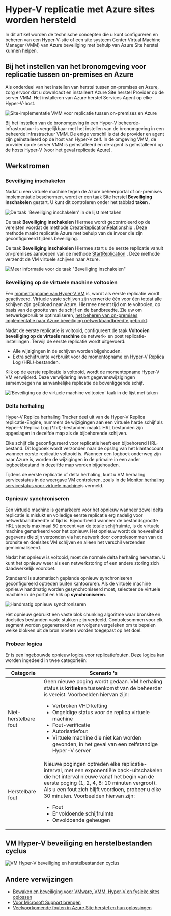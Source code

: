 <properties
    pageTitle="Hyper-V replicatie met Azure Site herstel | Microsoft Azure"
    description="Lees dit artikel voor meer informatie over de technische concepten die u kunt installeren, configureren en beheren van Azure sites worden hersteld."
    services="site-recovery"
    documentationCenter=""
    authors="Rajani-Janaki-Ram"
    manager="mkjain"
    editor=""/>

<tags
    ms.service="site-recovery"
    ms.devlang="na"
    ms.topic="article"
    ms.tgt_pltfrm="na"
    ms.workload="storage-backup-recovery"
    ms.date="09/12/2016"
    ms.author="rajanaki"/>  


# <a name="hyper-v-replication-with-azure-site-recovery"></a>Hyper-V replicatie met Azure sites worden hersteld

In dit artikel worden de technische concepten die u kunt configureren en beheren van een Hyper-V-site of een site systeem Center Virtual Machine Manager (VMM) van Azure beveiliging met behulp van Azure Site herstel kunnen helpen.

## <a name="setting-up-the-source-environment-for-replication-between-on-premises-and-azure"></a>Bij het instellen van het bronomgeving voor replicatie tussen on-premises en Azure

Als onderdeel van het instellen van herstel tussen on-premises en Azure, zorg ervoor dat u downloadt en installeert Azure Site herstel Provider op de server VMM. Het installeren van Azure herstel Services Agent op elke Hyper-V-host.

![Site-implementatie VMM voor replicatie tussen on-premises en Azure](media/site-recovery-understanding-site-to-azure-protection/image00.png)

Bij het instellen van de bronomgeving in een Hyper-V beheerde-infrastructuur is vergelijkbaar met het instellen van de bronomgeving in een beheerde infrastructuur VMM. De enige verschil is dat de provider en agent zijn geïnstalleerd op de host van Hyper-V zelf. In de omgeving VMM, de provider op de server VMM is geïnstalleerd en de-agent is geïnstalleerd op de hosts Hyper-V (voor het geval replicatie Azure).

## <a name="workflows"></a>Werkstromen

### <a name="enable-protection"></a>Beveiliging inschakelen
Nadat u een virtuele machine tegen de Azure beheerportal of on-premises implementatie beschermen, wordt er een taak Site herstel **Beveiliging inschakelen** gestart. U kunt dit controleren onder het tabblad **taken** .

![De taak 'Beveiliging inschakelen' in de lijst met taken](media/site-recovery-understanding-site-to-azure-protection/image001.PNG)

De taak **Beveiliging inschakelen** Hiermee wordt gecontroleerd op de vereisten voordat de methode [CreateReplicationRelationship](https://msdn.microsoft.com/library/hh850036.aspx) . Deze methode maakt replicatie Azure met behulp van de invoer die zijn geconfigureerd tijdens beveiliging.

De taak **Beveiliging inschakelen** Hiermee start u de eerste replicatie vanuit on-premises aanroepen van de methode [StartReplication](https://msdn.microsoft.com/library/hh850303.aspx) . Deze methode verzendt de VM virtuele schijven naar Azure.

![Meer informatie voor de taak "Beveiliging inschakelen"](media/site-recovery-understanding-site-to-azure-protection/IMAGE002.PNG)

### <a name="finalize-protection-on-the-virtual-machine"></a>Beveiliging op de virtuele machine voltooien
Een [momentopname van Hyper-V VM](https://technet.microsoft.com/library/dd560637.aspx) is, wordt als eerste replicatie wordt geactiveerd. Virtuele vaste schijven zijn verwerkte één voor één totdat alle schijven zijn geüpload naar Azure. Hiermee neemt tijd om te voltooien, op basis van de grootte van de schijf en de bandbreedte. Zie uw om netwerkgebruik te optimaliseren, [het beheren van on-premises implementatie naar Azure beveiliging netwerkbandbreedte gebruikt](https://support.microsoft.com/kb/3056159).

Nadat de eerste replicatie is voltooid, configureert de taak **Voltooien beveiliging op de virtuele machine** de netwerk- en post replicatie-instellingen. Terwijl de eerste replicatie wordt uitgevoerd:

- Alle wijzigingen in de schijven worden bijgehouden. 
- Extra schijfruimte verbruikt voor de momentopname en Hyper-V Replica Log (HRL)-bestanden.

Klik op de eerste replicatie is voltooid, wordt de momentopname Hyper-V VM verwijderd. Deze verwijdering levert gegevenswijzigingen samenvoegen na aanvankelijke replicatie de bovenliggende schijf.

!['Beveiliging op de virtuele machine voltooien' taak in de lijst met taken](media/site-recovery-understanding-site-to-azure-protection/image03.png)

### <a name="delta-replication"></a>Delta herhaling
Hyper-V Replica herhaling Tracker deel uit van de Hyper-V Replica replicatie-Engine, nummers de wijzigingen aan een virtuele harde schijf als Hyper-V Replica Log (*.hrl)-bestanden maakt. HRL bestanden zijn opgeslagen in dezelfde map als de bijbehorende schijven.

Elke schijf die geconfigureerd voor replicatie heeft een bijbehorend HRL-bestand. Dit logboek wordt verzonden naar de opslag van het klantaccount wanneer eerste replicatie voltooid is. Wanneer een logboek onderweg zijn naar Azure is, worden de wijzigingen in de primaire in een ander logboekbestand in dezelfde map worden bijgehouden.

Tijdens de eerste replicatie of delta herhaling, kunt u VM herhaling servicestatus in de weergave VM controleren, zoals in de [Monitor herhaling servicestatus voor virtuele machine](./site-recovery-monitoring-and-troubleshooting.md#monitor-replication-health-for-virtual-machine)is vermeld.  

### <a name="resynchronization"></a>Opnieuw synchroniseren
Een virtuele machine is gemarkeerd voor het opnieuw wanneer zowel delta replicatie is mislukt en volledige eerste replicatie erg nadelig voor netwerkbandbreedte of tijd is. Bijvoorbeeld wanneer de bestandsgrootte HRL stapels maximaal 50 procent van de totale schijfruimte, is de virtuele machine gemarkeerd voor het opnieuw. Het opnieuw wordt de hoeveelheid gegevens die zijn verzonden via het netwerk door controlesommen van de bronsite en doelsites VM schijven en alleen het verschil verzenden geminimaliseerd.

Nadat het opnieuw is voltooid, moet de normale delta herhaling hervatten. U kunt het opnieuw weer als een netwerkstoring of een andere storing zich daadwerkelijk voordoet.

Standaard is automatisch geplande opnieuw synchroniseren geconfigureerd optreden buiten kantooruren. Als de virtuele machine opnieuw handmatig worden gesynchroniseerd moet, selecteer de virtuele machine in de portal en klik op **synchroniseren**.

![Handmatig opnieuw synchroniseren](media/site-recovery-understanding-site-to-azure-protection/image04.png)

Het opnieuw gebruikt een vaste blok chunking algoritme waar bronsite en doelsites bestanden vaste stukken zijn verdeeld. Controlesommen voor elk segment worden gegenereerd en vervolgens vergeleken om te bepalen welke blokken uit de bron moeten worden toegepast op het doel.

### <a name="retry-logic"></a>Probeer logica
Er is een ingebouwde opnieuw logica voor replicatiefouten. Deze logica kan worden ingedeeld in twee categorieën:

| Categorie                  | Scenario 's                                    |
|---------------------------|----------------------------------------------|
| Niet-herstelbare fout     | Geen nieuwe poging wordt gedaan. VM herhaling status is **kritiek**en tussenkomst van de beheerder is vereist. Voorbeelden hiervan zijn: <ul><li>Verbroken VHD ketting</li><li>Ongeldige status voor de replica virtuele machine</li><li>Fout-verificatie</li><li>Autorisatiefout</li><li>Virtuele machine die niet kan worden gevonden, in het geval van een zelfstandige Hyper-V server</li></ul>|
| Herstelbare fout         | Nieuwe pogingen optreden elke replicatie-interval, met een exponentiële back-uitschakelen die het interval nieuwe vanaf het begin van de eerste poging (1, 2, 4, 8: 10 minuten vergroot). Als u een fout zich blijft voordoen, probeer u elke 30 minuten. Voorbeelden hiervan zijn: <ul><li>Fout</li><li>Er voldoende schijfruimte</li><li>Onvoldoende geheugen</li></ul>|

## <a name="hyper-v-virtual-machine-protection-and-recovery-life-cycle"></a>VM Hyper-V beveiliging en herstelbestanden cyclus

![VM Hyper-V beveiliging en herstelbestanden cyclus](media/site-recovery-understanding-site-to-azure-protection/image05.png)

## <a name="other-references"></a>Andere verwijzingen

- [Bewaken en beveiliging voor VMware, VMM, Hyper-V en fysieke sites oplossen](./site-recovery-monitoring-and-troubleshooting.md)
- [Voor Microsoft Support brengen](./site-recovery-monitoring-and-troubleshooting.md#reaching-out-for-microsoft-support)
- [Veelvoorkomende fouten in Azure Site herstel en hun oplossingen](./site-recovery-monitoring-and-troubleshooting.md#common-asr-errors-and-their-resolutions)
